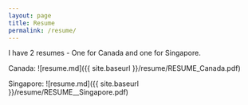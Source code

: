 ```yaml
---
layout: page
title: Resume
permalink: /resume/
---
```

I have 2 resumes - One for Canada and one for Singapore. 

Canada:
![resume.md]({{ site.baseurl }}/resume/RESUME_Canada.pdf)

Singapore:
![resume.md]({{ site.baseurl }}/resume/RESUME__Singapore.pdf)